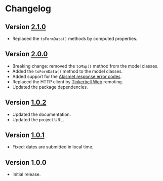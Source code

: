 # Changelog

## Version [2.1.0](https://bitbucket.org/cedx/akismet.hx/branches/compare/v2.1.0..v2.0.0)
- Replaced the `toFormData()` methods by computed properties.

## Version [2.0.0](https://github.com/cedx/akismet.hx/compare/v1.0.2...v2.0.0)
- Breaking change: removed the `toMap()` method from the model classes.
- Added the `toFormData()` method to the model classes.
- Added support for the [Akismet response error codes](https://akismet.com/development/api/#error-codes).
- Replaced the HTTP client by [Tinkerbell Web](https://haxetink.github.io/tink_web) remoting.
- Updated the package dependencies.

## Version [1.0.2](https://github.com/cedx/akismet.hx/compare/v1.0.1...v1.0.2)
- Updated the documentation.
- Updated the project URL.

## Version [1.0.1](https://github.com/cedx/akismet.hx/compare/v1.0.0...v1.0.1)
- Fixed: dates are submitted in local time.

## Version 1.0.0
- Initial release.
